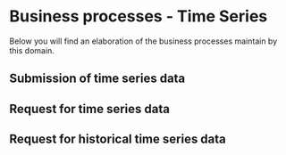 # Business processes - Time Series

Below you will find an elaboration of the business processes maintain by this domain.

## Submission of time series data

## Request for time series data

## Request for historical time series data
